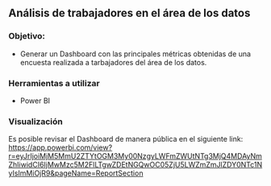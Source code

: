 ## Análisis de trabajadores en el área de los datos

### Objetivo:
* Generar un Dashboard con las principales métricas obtenidas de una encuesta realizada a tarbajadores del área de los datos.

### Herramientas a utilizar
* Power BI

### Visualización
Es posible revisar el Dashboard de manera pública en el siguiente link: https://app.powerbi.com/view?r=eyJrIjoiMjM5MmU2ZTYtOGM3My00NzgyLWFmZWUtNTg3MjQ4MDAyNmZhIiwidCI6IjMwMzc5M2FlLTgwZDEtNGQwOC05ZjU5LWZmZmJlZDY0NTc1NyIsImMiOjR9&pageName=ReportSection
